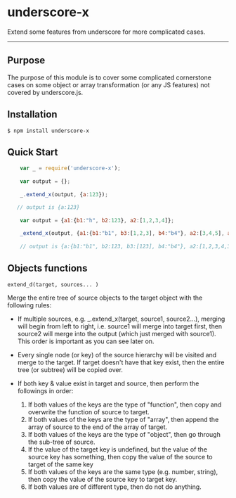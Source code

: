 underscore-x
============

Extend some features from underscore for more complicated cases. 


-------------


## Purpose
The purpose of this module is to cover some complicated cornerstone cases on some object or array transformation (or any JS features) not covered by underscore.js.

## Installation
    $ npm install underscore-x

## Quick Start

```js
    var _ = require('underscore-x');
    
    var output = {};
    
    _.extend_x(output, {a:123});

   // output is {a:123}
   
    var output = {a1:{b1:"h", b2:123}, a2:[1,2,3,4]};
    
    _extend_x(output, {a1:{b1:"b1", b3:[1,2,3], b4:"b4"}, a2:[3,4,5], a3:"xxx" });
    
    // output is {a:{b1:"b1", b2:123, b3:[123], b4:"b4"}, a2:[1,2,3,4,3,4,5], a3:"xxx"}
```

## Objects functions

    extend_d(target, sources... )

 Merge the entire tree of source objects to the target object with the following rules:
- If multiple sources, e.g. _.extend_x(target, source1, source2...), merging will begin from left to right, i.e. source1 will merge into target first, then source2 will merge into the output (which just merged with source1).  This order is important as you can see later on.
- Every single node (or key) of the source hierarchy will be visited and merge to the target.  If target doesn't have that key exist, then the entire tree (or subtree) will be copied over.
- If both key & value exist in target and source, then perform the followings in order:

  1. If both values of the keys are the type of "function", then copy and overwrite the function of source to target.  
  2. If both values of the keys are the type of "array", then append the array of source to the end of the array of target.
  3. If both values of the keys are the type of "object", then go through the sub-tree of source.
  4. If the value of the target key is undefined, but the value of the source key has something, then copy the value of the source to target of the same key
  5. If both values of the keys are the same type (e.g. number, string), then copy the value of the source key to target key.
  6. If both values are of different type, then do not do anything.






